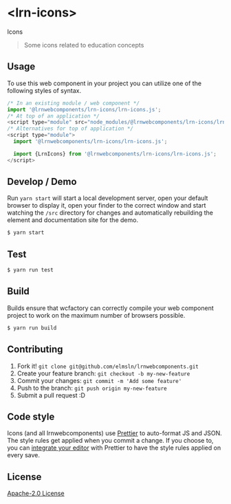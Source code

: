 # &lt;lrn-icons&gt;

Icons
> Some icons related to education concepts

## Usage
To use this web component in your project you can utilize one of the following styles of syntax.

```js
/* In an existing module / web component */
import '@lrnwebcomponents/lrn-icons/lrn-icons.js';
/* At top of an application */
<script type="module" src="node_modules/@lrnwebcomponents/lrn-icons/lrn-icons.js"></script>
/* Alternatives for top of application */
<script type="module">
  import '@lrnwebcomponents/lrn-icons/lrn-icons.js';

  import {LrnIcons} from '@lrnwebcomponents/lrn-icons/lrn-icons.js';
</script>
```

## Develop / Demo
Run `yarn start` will start a local development server, open your default browser to display it, open your finder to the correct window and start watching the `/src` directory for changes and automatically rebuilding the element and documentation site for the demo.
```bash
$ yarn start
```

## Test

```bash
$ yarn run test
```

## Build
Builds ensure that wcfactory can correctly compile your web component project to
work on the maximum number of browsers possible.
```bash
$ yarn run build
```

## Contributing

1. Fork it! `git clone git@github.com/elmsln/lrnwebcomponents.git`
2. Create your feature branch: `git checkout -b my-new-feature`
3. Commit your changes: `git commit -m 'Add some feature'`
4. Push to the branch: `git push origin my-new-feature`
5. Submit a pull request :D

## Code style

Icons (and all lrnwebcomponents) use [Prettier][prettier] to auto-format JS and JSON.  The style rules get applied when you commit a change.  If you choose to, you can [integrate your editor][prettier-ed] with Prettier to have the style rules applied on every save.

[prettier]: https://github.com/prettier/prettier/
[prettier-ed]: https://github.com/prettier/prettier/#editor-integration
[polyserve]: https://github.com/Polymer/polyserve
[web-component-tester]: https://github.com/Polymer/web-component-tester

## License
[Apache-2.0 License](http://opensource.org/licenses/Apache-2.0)
